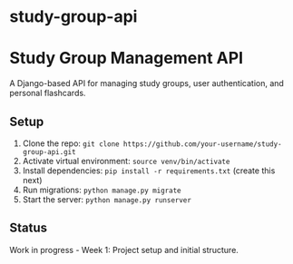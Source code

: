 # study-group-api
# Study Group Management API
A Django-based API for managing study groups, user authentication, and personal flashcards.

## Setup
1. Clone the repo: `git clone https://github.com/your-username/study-group-api.git`
2. Activate virtual environment: `source venv/bin/activate`
3. Install dependencies: `pip install -r requirements.txt` (create this next)
4. Run migrations: `python manage.py migrate`
5. Start the server: `python manage.py runserver`

## Status
Work in progress - Week 1: Project setup and initial structure.